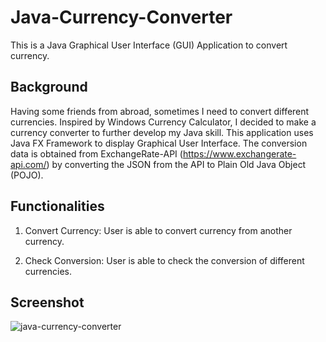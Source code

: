 # Java-Currency-Converter

This is a Java Graphical User Interface (GUI) Application to convert currency.


## Background
Having some friends from abroad, sometimes I need to convert different currencies. Inspired by Windows Currency Calculator, I decided to make a currency converter to further develop my Java skill. This application uses Java FX Framework to display Graphical User Interface. The conversion data is obtained from ExchangeRate-API (https://www.exchangerate-api.com/) by converting the JSON from the API to Plain Old Java Object (POJO).


## Functionalities
1. Convert Currency: User is able to convert currency from another currency. 

2. Check Conversion: User is able to check the conversion of different currencies.
   


## Screenshot
![java-currency-converter](https://github.com/sjadrian/java-currency-converter/assets/93874977/02daa26c-f63a-4206-a2ea-66c51c759d82)



